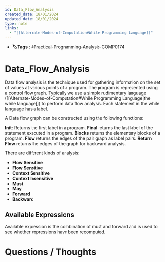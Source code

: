 ```yaml
---
id: Data_Flow_Analysis
created_date: 18/01/2024
updated_date: 18/01/2024
type: note
links:
  - "[[Alternate-Modes-of-Computation#While Programming Language]]"
---
```

* **🏷️Tags** : #Practical-Programming-Analysis-COMP0174 
# Data_Flow_Analysis

Data flow analysis is the technique used for gathering information on the set of values at various points of a program. The program is represented using a control flow graph. Typically we use a simple rudimentary language ([[Alternate-Modes-of-Computation#While Programming Language|the while language]]) to perform data flow analysis. Each statement in the while language has a label.

A Data flow graph can be constructed using the following functions:

**Init**: Returns the first label in a program.
**Final** returns the last label of the statement executed in a program.
**Blocks** returns the elementary blocks of a program.
**Flow** returns the edges of the pair graph as label pairs.
**Return Flow** returns the edges of the graph for backward analysis.

There are different kinds of analysis:
* **Flow Sensitive**
* **Flow Sensitive**
* **Context Sensitive**
* **Context Insensitive**
* **Must**
* **May**
* **Forward**
* **Backward**

## Available Expressions

Available expression is the combination of must and forward and is used to see whether expressions have been recomputed.
# Questions / Thoughts